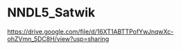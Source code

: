 # NNDL5_Satwik


https://drive.google.com/file/d/16XT1ABTTPofYwJnqwXc-ohZVmn_5DC8H/view?usp=sharing
